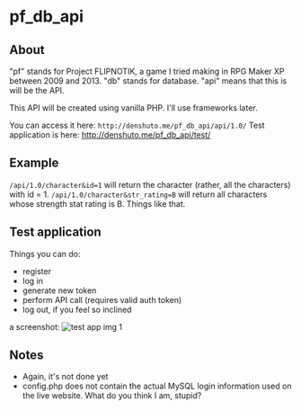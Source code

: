 # pf_db_api

## About

"pf" stands for Project FLIPNOTIK, a game I tried making in RPG Maker XP between 2009 and 2013. 
"db" stands for database.
"api" means that this is will be the API.

This API will be created using vanilla PHP. I'll use frameworks later.

You can access it here: `http://denshuto.me/pf_db_api/api/1.0/`
Test application is here: http://denshuto.me/pf_db_api/test/

## Example

`/api/1.0/character&id=1` will return the character (rather, all the characters) with id = 1.
`/api/1.0/character&str_rating=B` will return all characters whose strength stat rating is B.
Things like that.

## Test application

Things you can do:
- register
- log in
- generate new token
- perform API call (requires valid auth token)
- log out, if you feel so inclined

a screenshot:
![test app img 1](http://denshuto.me/img/api.png)

## Notes

- Again, it's not done yet
- config.php does not contain the actual MySQL login information used on the live website. What do you think I am, stupid?